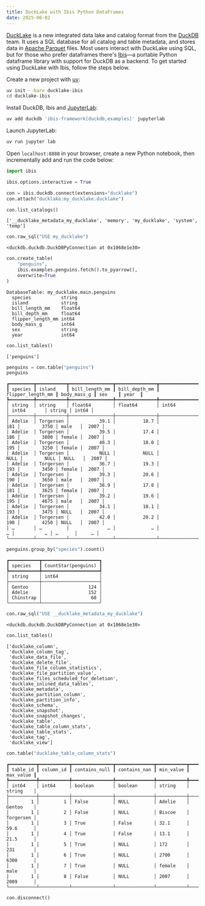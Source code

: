 ```yaml
---
title: DuckLake with Ibis Python DataFrames
date: 2025-06-02
---
```


[DuckLake](https://ducklake.select/) is a new integrated data lake and catalog format from the [DuckDB](https://duckdb.org/) team. It uses a SQL database for all catalog and table metadata, and stores data in [Apache Parquet](https://parquet.apache.org/) files. Most users interact with DuckLake using SQL, but for those who prefer dataframes there's [Ibis](https://ibis-project.org/)—a portable Python dataframe library with support for DuckDB as a backend. To get started using DuckLake with Ibis, follow the steps below.

Create a new project with [uv](https://docs.astral.sh/uv/):

```bash
uv init --bare ducklake-ibis
cd ducklake-ibis
```

Install DuckDB, Ibis and [JupyterLab](https://jupyter.org/):

```bash
uv add duckdb 'ibis-framework[duckdb,examples]' jupyterlab
```

Launch JupyterLab:

```bash
uv run jupyter lab
```

Open `localhost:8888` in your browser, create a new Python notebook, then incrementally add and run the code below:

```python
import ibis
```

```python
ibis.options.interactive = True
```

```python
con = ibis.duckdb.connect(extensions="ducklake")
con.attach("ducklake:my_ducklake.ducklake")
```

```python
con.list_catalogs()
```

```
['__ducklake_metadata_my_ducklake', 'memory', 'my_ducklake', 'system', 'temp']
```

```python
con.raw_sql("USE my_ducklake")
```

```
<duckdb.duckdb.DuckDBPyConnection at 0x1068e1e30>
```

```python
con.create_table(
    "penguins",
    ibis.examples.penguins.fetch().to_pyarrow(),
    overwrite=True
)
```

```
DatabaseTable: my_ducklake.main.penguins
  species           string
  island            string
  bill_length_mm    float64
  bill_depth_mm     float64
  flipper_length_mm int64
  body_mass_g       int64
  sex               string
  year              int64
```

```python
con.list_tables()
```

```
['penguins']
```

```python
penguins = con.table("penguins")
penguins
```

```
┏━━━━━━━━━┳━━━━━━━━━━━┳━━━━━━━━━━━━━━━━┳━━━━━━━━━━━━━━━┳━━━━━━━━━━━━━━━━━━━┳━━━━━━━━━━━━━┳━━━━━━━━┳━━━━━━━┓
┃ species ┃ island    ┃ bill_length_mm ┃ bill_depth_mm ┃ flipper_length_mm ┃ body_mass_g ┃ sex    ┃ year  ┃
┡━━━━━━━━━╇━━━━━━━━━━━╇━━━━━━━━━━━━━━━━╇━━━━━━━━━━━━━━━╇━━━━━━━━━━━━━━━━━━━╇━━━━━━━━━━━━━╇━━━━━━━━╇━━━━━━━┩
│ string  │ string    │ float64        │ float64       │ int64             │ int64       │ string │ int64 │
├─────────┼───────────┼────────────────┼───────────────┼───────────────────┼─────────────┼────────┼───────┤
│ Adelie  │ Torgersen │           39.1 │          18.7 │               181 │        3750 │ male   │  2007 │
│ Adelie  │ Torgersen │           39.5 │          17.4 │               186 │        3800 │ female │  2007 │
│ Adelie  │ Torgersen │           40.3 │          18.0 │               195 │        3250 │ female │  2007 │
│ Adelie  │ Torgersen │           NULL │          NULL │              NULL │        NULL │ NULL   │  2007 │
│ Adelie  │ Torgersen │           36.7 │          19.3 │               193 │        3450 │ female │  2007 │
│ Adelie  │ Torgersen │           39.3 │          20.6 │               190 │        3650 │ male   │  2007 │
│ Adelie  │ Torgersen │           38.9 │          17.8 │               181 │        3625 │ female │  2007 │
│ Adelie  │ Torgersen │           39.2 │          19.6 │               195 │        4675 │ male   │  2007 │
│ Adelie  │ Torgersen │           34.1 │          18.1 │               193 │        3475 │ NULL   │  2007 │
│ Adelie  │ Torgersen │           42.0 │          20.2 │               190 │        4250 │ NULL   │  2007 │
│ …       │ …         │              … │             … │                 … │           … │ …      │     … │
└─────────┴───────────┴────────────────┴───────────────┴───────────────────┴─────────────┴────────┴───────┘
```

```python
penguins.group_by("species").count()
```

```
┏━━━━━━━━━━━┳━━━━━━━━━━━━━━━━━━━━━┓
┃ species   ┃ CountStar(penguins) ┃
┡━━━━━━━━━━━╇━━━━━━━━━━━━━━━━━━━━━┩
│ string    │ int64               │
├───────────┼─────────────────────┤
│ Gentoo    │                 124 │
│ Adelie    │                 152 │
│ Chinstrap │                  68 │
└───────────┴─────────────────────┘
```

```python
con.raw_sql("USE __ducklake_metadata_my_ducklake")
```

```
<duckdb.duckdb.DuckDBPyConnection at 0x1068e1e30>
```

```python
con.list_tables()
```

```
['ducklake_column',
 'ducklake_column_tag',
 'ducklake_data_file',
 'ducklake_delete_file',
 'ducklake_file_column_statistics',
 'ducklake_file_partition_value',
 'ducklake_files_scheduled_for_deletion',
 'ducklake_inlined_data_tables',
 'ducklake_metadata',
 'ducklake_partition_column',
 'ducklake_partition_info',
 'ducklake_schema',
 'ducklake_snapshot',
 'ducklake_snapshot_changes',
 'ducklake_table',
 'ducklake_table_column_stats',
 'ducklake_table_stats',
 'ducklake_tag',
 'ducklake_view']
```

```python
con.table("ducklake_table_column_stats")
```

```
┏━━━━━━━━━━┳━━━━━━━━━━━┳━━━━━━━━━━━━━━━┳━━━━━━━━━━━━━━┳━━━━━━━━━━━┳━━━━━━━━━━━┓
┃ table_id ┃ column_id ┃ contains_null ┃ contains_nan ┃ min_value ┃ max_value ┃
┡━━━━━━━━━━╇━━━━━━━━━━━╇━━━━━━━━━━━━━━━╇━━━━━━━━━━━━━━╇━━━━━━━━━━━╇━━━━━━━━━━━┩
│ int64    │ int64     │ boolean       │ boolean      │ string    │ string    │
├──────────┼───────────┼───────────────┼──────────────┼───────────┼───────────┤
│        1 │         1 │ False         │ NULL         │ Adelie    │ Gentoo    │
│        1 │         2 │ False         │ NULL         │ Biscoe    │ Torgersen │
│        1 │         3 │ True          │ False        │ 32.1      │ 59.6      │
│        1 │         4 │ True          │ False        │ 13.1      │ 21.5      │
│        1 │         5 │ True          │ NULL         │ 172       │ 231       │
│        1 │         6 │ True          │ NULL         │ 2700      │ 6300      │
│        1 │         7 │ True          │ NULL         │ female    │ male      │
│        1 │         8 │ False         │ NULL         │ 2007      │ 2009      │
└──────────┴───────────┴───────────────┴──────────────┴───────────┴───────────┘
```

```python
con.disconnect()
```
